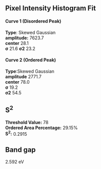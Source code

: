 ## Pixel Intensity Histogram Fit

#### Curve 1 (Disordered Peak)
**Type**: Skewed Gaussian\
**amplitude:** 7623.7\
**center** 28.1\
**σ** 21.6
**σ2** 23.2


#### Curve 2 (Ordered Peak)
**Type**:Skewed Gaussian\
**amplitude** 2771.7\
**center** 78.0\
**σ** 19.2\
**σ2** 54.5


## S<sup>2</sup>
**Threshold Value:** 78\
**Ordered Area Percentage:** 29.15%\
**S<sup>2</sup>:** 0.2915

## Band gap
2.592 eV
